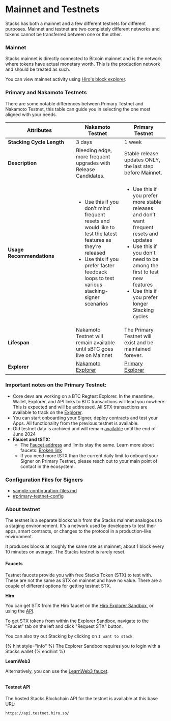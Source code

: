 # Mainnet and Testnets

Stacks has both a mainnet and a few different testnets for different purposes. Mainnet and testnet are two completely different networks and tokens cannot be transferred between one or the other.

### Mainnet

Stacks mainnet is directly connected to Bitcoin mainnet and is the network where tokens have actual monetary worth. This is the production network and should be treated as such.

You can view mainnet activity using [Hiro's block explorer](https://explorer.hiro.so/).

### Primary and Nakamoto Testnets

There are some notable differences between Primary Testnet and Nakamoto Testnet, this table can guide you in selecting the one most aligned with your needs.&#x20;

<table><thead><tr><th width="198">Attributes</th><th>Nakamoto Testnet</th><th>Primary Testnet</th></tr></thead><tbody><tr><td><strong>Stacking Cycle Length</strong></td><td>3 days</td><td>1 week </td></tr><tr><td><strong>Description</strong></td><td>Bleeding edge, more frequent upgrades with Release Candidates.</td><td>Stable release updates ONLY, the last step before Mainnet.</td></tr><tr><td><strong>Usage Recommendations</strong></td><td><ul><li>Use this if you don’t mind frequent resets and would like to test the latest features as they’re released</li><li>Use this if you prefer faster feedback loops to test various stacking-signer scenarios</li></ul></td><td><ul><li>Use this if you prefer more stable releases and don’t want frequent resets and updates</li><li>Use this if you don't need to be among the first to test new features</li><li>Use this if you prefer longer Stacking cycles</li></ul></td></tr><tr><td><strong>Lifespan</strong></td><td>Nakamoto Testnet will remain available until sBTC goes live on Mainnet</td><td>The Primary Testnet will exist and be maintained forever.</td></tr><tr><td><strong>Explorer</strong></td><td><a href="https://explorer.hiro.so/?chain=testnet&#x26;api=https://api.nakamoto.testnet.hiro.so">Nakamoto Explorer</a></td><td><a href="https://explorer.hiro.so/?chain=testnet">Primary Explorer</a></td></tr></tbody></table>

### Important notes on the Primary Testnet:

* Core devs are working on a BTC Regtest Explorer. In the meantime, Wallet, Explorer, and API links to BTC transactions will lead you nowhere. This is expected and will be addressed. All STX transactions are available to track on the [Explorer](https://explorer.hiro.so/?chain=testnet).
* You can start onboarding your Signer, deploy contracts and test your Apps. All functionality from the previous testnet is available.
* Old testnet data is archived and will remain [available](https://explorer.hiro.so/?chain=testnet\&api=https://api.old.testnet.hiro.so) until the end of June 2024
* **Faucet and tSTX:**
  * The [Faucet address](https://explorer.hiro.so/address/ST2QKZ4FKHAH1NQKYKYAYZPY440FEPK7GZ1R5HBP2?chain=testnet) and limits stay the same. Learn more about faucets: [Broken link](broken-reference "mention")
  * If you need more tSTX than the current daily limit to onboard your Signer on Primary Testnet, please reach out to your main point of contact in the ecosystem.

### Configuration Files for Signers

* [sample-configuration-files.md](../../reference/sample-configuration-files.md "mention")
* [#primary-testnet-config](../../reference/sample-configuration-files.md#primary-testnet-config "mention")

### About testnet

The testnet is a separate blockchain from the Stacks mainnet analogous to a staging environnement. It's a network used by developers to test their apps, smart contracts, or changes to the protocol in a production-like environment.

It produces blocks at roughly the same rate as mainnet; about 1 block every 10 minutes on average. The Stacks testnet is rarely reset.

#### Faucets

Testnet faucets provide you with free Stacks Token (STX) to test with. These are not the same as STX on mainnet and have no value. There are a couple of different options for getting testnet STX.

**Hiro**

You can get STX from the Hiro faucet on the [Hiro Explorer Sandbox](https://explorer.hiro.so/sandbox/faucet?chain=testnet), or using the [API](https://docs.hiro.so/api#tag/Faucets).

To get STX tokens from within the Explorer Sandbox, navigate to the "Faucet" tab on the left and click "Request STX" button.

You can also try out Stacking by clicking on `I want to stack`.

{% hint style="info" %}
The Explorer Sandbox requires you to login with a Stacks wallet
{% endhint %}

**LearnWeb3**

Alternatively, you can use the [LearnWeb3 faucet](https://learnweb3.io/faucets).

<figure><img src="../../.gitbook/assets/image (7).png" alt=""><figcaption></figcaption></figure>

#### Testnet API

The hosted Stacks Blockchain API for the testnet is available at this base URL:

```shell
https://api.testnet.hiro.so/
```
